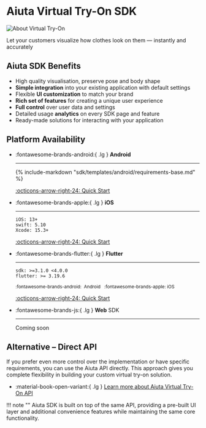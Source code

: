 # Aiuta Virtual Try-On SDK

![About Virtual Try-On](../media/about.png)

Let your customers visualize how clothes look on them — instantly and accurately

## Aiuta SDK Benefits

- High quality visualisation, preserve pose and body shape
- **Simple integration** into your existing application with default settings
- Flexible **UI customization** to match your brand
- **Rich set of features** for creating a unique user experience
- **Full control** over user data and settings
- Detailed usage **analytics** on every SDK page and feature
- Ready-made solutions for interacting with your application

## Platform Availability

<div class="grid cards" markdown>

-   :fontawesome-brands-android:{ .lg } __Android__

    ---

    {% include-markdown "sdk/templates/android/requirements-base.md" %}

    [:octicons-arrow-right-24: Quick Start](./android/setup/installation.md)

-   :fontawesome-brands-apple:{ .lg } __iOS__

    ---

    ```
    iOS: 13+
    swift: 5.10
    Xcode: 15.3+
    ```
    
    [:octicons-arrow-right-24: Quick Start](./ios/quick-start.md)

-   :fontawesome-brands-flutter:{ .lg } __Flutter__

    ---

    ```
    sdk: >=3.1.0 <4.0.0
    flutter: >= 3.19.6
    ```
    <sup class="cl-secondary">:fontawesome-brands-android:&nbsp; Android &nbsp; :fontawesome-brands-apple: iOS</sup>
    
    [:octicons-arrow-right-24: Quick Start](./flutter/quick-start.md)

-   :fontawesome-brands-js:{ .lg } __Web__ <span class="cl-secondary">SDK</span>

    ---

    Coming soon

</div>

## Alternative – Direct API

If you prefer even more control over the implementation or have specific requirements, you can use the Aiuta API directly. This approach gives you complete flexibility in building your custom virtual try-on solution.

<div class="grid cards" markdown>

- :material-book-open-variant:{ .lg } [Learn more about Aiuta Virtual Try-On API](../api/overview.md)

</div>

!!! note ""
    Aiuta SDK is built on top of the same API, providing a pre-built UI layer and additional convenience features while maintaining the same core functionality.
